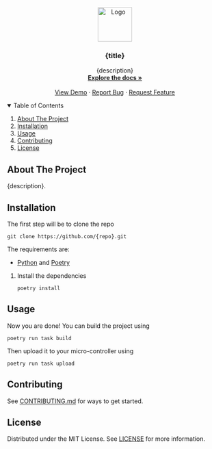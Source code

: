 <br />
<p align="center">
  <a href="https://github.com/{repo}">
    <img src="http://siminnovations.com/wiki/images/7/7a/Arduino_logo_round.png/2048px-Python-logo-notext.svg.png" alt="Logo" width="80" height="80">
  </a>

<h3 align="center">{title}</h3>

  <p align="center">
    {description}
    <br />
    <a href="https://github.com/{repo}"><strong>Explore the docs »</strong></a>
    <br />
    <br />
    <a href="https://github.com/{repo}">View Demo</a>
    ·
    <a href="https://github.com/{repo}/issues/new?assignees=&labels=&template=bug_report.md&title=">Report Bug</a>
    ·
    <a href="https://github.com/{repo}/issues/new?assignees=&labels=&template=feature_request.md&title=">Request Feature</a>
  </p>

<!-- TABLE OF CONTENTS -->
<details open="open">
  <summary>Table of Contents</summary>
  <ol>
    <li>
      <a href="#about-the-project">About The Project</a>
    </li>
    <li>
      <a href="#installation">Installation</a>
    </li>
    <li><a href="#usage">Usage</a></li>
    <li><a href="#contributing">Contributing</a></li>
    <li><a href="#license">License</a></li>
  </ol>
</details>



<!-- ABOUT THE PROJECT -->

## About The Project

{description}.

<!-- INSTALLATION -->

## Installation

The first step will be to clone the repo

```shell
git clone https://github.com/{repo}.git
```

The requirements are:

* [Python](https://www.python.org/downloads/) and [Poetry](https://python-poetry.org/docs/)

1. Install the dependencies
   ```shell
   poetry install
   ```

<!-- USAGE EXAMPLES -->

## Usage

Now you are done! You can build the project using

```shell
poetry run task build
```

Then upload it to your micro-controller using

```shell
poetry run task upload
```

## Contributing

See [CONTRIBUTING.md](https://github.com/{repo}/blob/main/CONTRIBUTING.md) for ways to get started.

<!-- LICENSE -->

## License

Distributed under the MIT License. See [LICENSE](https://github.com/{repo}/blob/main/LICENSE) for more information.
